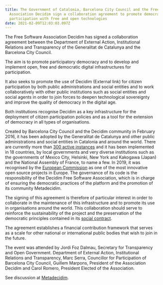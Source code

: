 ```yaml
---
title: The Government of Catalonia, Barcelona City Council and the Free Software
  Association Decidim sign a collaboration agreement to promote democratic
  participation with free and open technologies
date: 2021-02-09T12:03:03.097Z
---
```

The Free Software Association Decidim has signed a collaboration agreement between the Department of External Action, Institutional Relations and Transparency of the Generalitat de Catalunya and the Barcelona City Council.

The aim is to promote participatory democracy and to develop and implement open, free and democratic digital infrastructures for participation.

It also seeks to promote the use of Decidim
(External link) for citizen participation by both public administrations and social entities and to work collaboratively with other public institutions such as social entities and social agents in order to join forces to deepen technological sovereignty and improve the quality of democracy in the digital age.

Both institutions recognise Decidim as a key infrastructure for the deployment of citizen participation policies and as a tool for the extension of democracy in all types of organisations.

Created by Barcelona City Council and the Decidim community in February 2016, it has been adopted by the Generalitat de Catalunya and other public administrations and social entities in Catalonia and around the world. There are currently more than [300 active instances](https://decidim.org/usedby/) and it has been implemented in 18 countries, by local governments and very diverse institutions such as the governments of Mexico City, Helsinki, New York and Kakogawa (Japan) and the National Assembly of France, to name a few. In 2019, it was recognised by the [European Commission](https://ajuntament.barcelona.cat/innovaciodemocratica/ca/noticia/decidim-es-reconegut-per-la-comissio-europea-com-un-dels-projectes-de-software-obert-mes-innovador-deuropa_836710) as one of the most innovative open source projects in Europe. The governance of its code is the responsibility of the Decidim Free Software Association, which is in charge of ensuring the democratic practices of the platform and the promotion of its community Metadecidim.

The signing of this agreement is therefore of particular interest in order to collaborate in the maintenance of this infrastructure and to promote its use in organisations around the world. This collaboration should serve to reinforce the sustainability of the project and the preservation of the democratic principles contained in its [social contract](https://docs.decidim.org/en/understand/social-contract/).

The agreement establishes a financial contribution framework that serves as a scale for other national or international public bodies that wish to join in the future.

The event was attended by Jordi Foz Dalmau, Secretary for Transparency and Open Government. Department of External Action, Institutional Relations and Transparency, Marc Serra, Councillor for Participation of Barcelona City Council, Guillem Marpons, President of the Association Decidim and Carol Romero, President Elected of the Association.

See discussion at [Metadecidim](https://meta.decidim.org/assemblies/general-assembly-association/f/1204/posts/166?locale=en).

